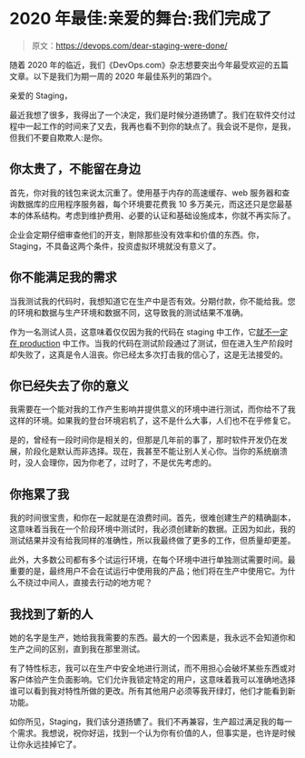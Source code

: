 # 2020 年最佳:亲爱的舞台:我们完成了

> 原文：<https://devops.com/dear-staging-were-done/>

随着 2020 年的临近，我们《DevOps.com》杂志想要突出今年最受欢迎的五篇文章。以下是我们为期一周的 2020 年最佳系列的第四个。

亲爱的 Staging，

最近我想了很多，我得出了一个决定，我们是时候分道扬镳了。我们在软件交付过程中一起工作的时间来了又去，我再也看不到你的缺点了。我会说不是你，是我，但我们不要自欺欺人:是你。

## 你太贵了，不能留在身边

首先，你对我的钱包来说太沉重了。使用基于内存的高速缓存、web 服务器和查询数据库的应用程序服务器，每个环境要花费我 10 多万美元，而这还只是您最基本的体系结构。考虑到维护费用、必要的认证和基础设施成本，你就不再实际了。

企业会定期仔细审查他们的开支，剔除那些没有效率和价值的东西。你，Staging，不具备这两个条件，投资虚拟环境就没有意义了。

## 你不能满足我的需求

当我测试我的代码时，我想知道它在生产中是否有效。分期付款，你不能给我。您的环境和数据与生产环境和数据不同，这导致我的测试结果不准确。

作为一名测试人员，这意味着仅仅因为我的代码在 staging 中工作，它[就不一定在 production](https://en.wikipedia.org/wiki/Deployment_environment) 中工作。当我的代码在测试阶段通过了测试，但在进入生产阶段时却失败了，这真是令人沮丧。你已经太多次打击我的信心了，这是无法接受的。

## 你已经失去了你的意义

我需要在一个能对我的工作产生影响并提供意义的环境中进行测试，而你给不了我这样的环境。如果我的登台环境宕机了，这不是什么大事，人们也不在乎修复它。

是的，曾经有一段时间你是相关的，但那是几年前的事了，那时软件开发仍在发展，阶段化是默认而非选择。现在，我甚至不能让别人关心你。当你的系统崩溃时，没人会理你，因为你老了，过时了，不是优先考虑的。

## 你拖累了我

我的时间很宝贵，和你在一起就是在浪费时间。首先，很难创建生产的精确副本，这意味着当我在一个阶段环境中测试时，我必须创建新的数据。正因为如此，我的测试结果并没有给我同样的准确性，所以我最终做了更多的工作，但质量却更差。

此外，大多数公司都有多个试运行环境，在每个环境中进行单独测试需要时间。最重要的是，最终用户不会在试运行中使用我的产品；他们将在生产中使用它。为什么不绕过中间人，直接去行动的地方呢？

## 我找到了新的人

她的名字是生产，她给我我需要的东西。最大的一个因素是，我永远不会知道你和生产之间的区别，直到我在那里测试。

有了特性标志，我可以在生产中安全地进行测试，而不用担心会破坏某些东西或对客户体验产生负面影响。它们允许我锁定特定的用户，这意味着我可以准确地选择谁可以看到我对特性所做的更改。所有其他用户必须等我开绿灯，他们才能看到新功能。

如你所见，Staging，我们该分道扬镳了。我们不再兼容，生产超过满足我的每一个需求。我想说，祝你好运，找到一个认为你有价值的人，但事实是，也许是时候让你永远挂掉它了。